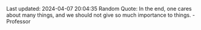 Last updated: 2024-04-07 20:04:35
Random Quote: In the end, one cares about many things, and we should not give so much importance to things. - Professor
